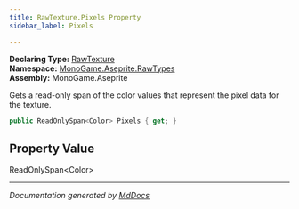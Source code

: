 ```yaml
---
title: RawTexture.Pixels Property
sidebar_label: Pixels

---
```


**Declaring Type:** [RawTexture](../)  
**Namespace:** [MonoGame.Aseprite.RawTypes](../../)  
**Assembly:** MonoGame.Aseprite

Gets a read\-only span of the color values that represent the pixel data for the texture.

```csharp
public ReadOnlySpan<Color> Pixels { get; }
```

## Property Value

ReadOnlySpan\<Color\>

___

*Documentation generated by [MdDocs](https://github.com/ap0llo/mddocs)*
